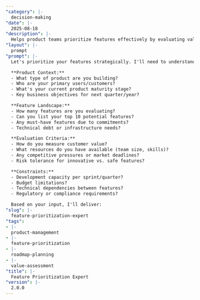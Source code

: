 ```yaml
---
"category": |-
  decision-making
"date": |-
  2025-08-18
"description": |-
  Helps product teams prioritize features effectively by evaluating value, effort, and strategic alignment to create a balanced and impactful product roadmap.
"layout": |-
  prompt
"prompt": |-
  Let's prioritize your features strategically. I'll need to understand your product context and goals:

  **Product Context:**
  - What type of product are you building?
  - Who are your primary users/customers?
  - What's your current product maturity stage?
  - Key business objectives for next quarter/year?

  **Feature Landscape:**
  - How many features are you evaluating?
  - Can you list your top 10 potential features?
  - Any must-have features due to commitments?
  - Technical debt or infrastructure needs?

  **Evaluation Criteria:**
  - How do you measure customer value?
  - What resources do you have available (team size, skills)?
  - Any competitive pressures or market deadlines?
  - Risk tolerance for innovative vs. safe features?

  **Constraints:**
  - Development capacity per sprint/quarter?
  - Budget limitations?
  - Technical dependencies between features?
  - Regulatory or compliance requirements?

  Based on your input, I'll deliver:
"slug": |-
  feature-prioritization-expert
"tags":
- |-
  product-management
- |-
  feature-prioritization
- |-
  roadmap-planning
- |-
  value-assessment
"title": |-
  Feature Prioritization Expert
"version": |-
  2.0.0
---
```

